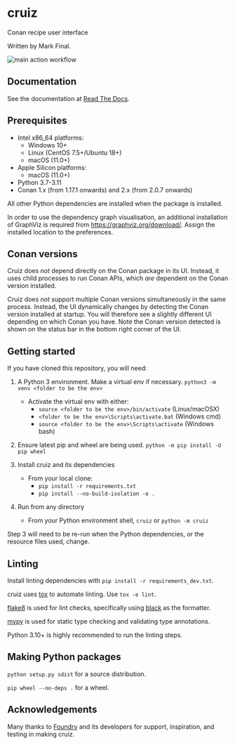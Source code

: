 # cruiz

Conan recipe user interface

Written by Mark Final.

![main action workflow](https://github.com/markfinal/cruiz/actions/workflows/main.yml/badge.svg)


## Documentation
See the documentation at [Read The Docs](https://cruiz.readthedocs.io/).

## Prerequisites

- Intel x86_64 platforms:
  - Windows 10+
  - Linux (CentOS 7.5+/Ubuntu 18+)
  - macOS (11.0+)
- Apple Silicon platforms:
  - macOS (11.0+)
- Python 3.7-3.11
- Conan 1.x (from 1.17.1 onwards) and 2.x (from 2.0.7 onwards)

All other Python dependencies are installed when the package is installed.

In order to use the dependency graph visualisation, an additional installation of GraphViz is required from https://graphviz.org/download/. Assign the installed location to the preferences.

## Conan versions
Cruiz does _not_ depend directly on the Conan package in its UI. Instead, it uses child processes to run Conan APIs, which _are_ dependent on the Conan version installed.

Cruiz does _not_ support multiple Conan versions simultaneously in the same process. Instead, the UI dynamically changes by detecting the Conan version installed at startup. You will therefore see a slightly different UI depending on which Conan you have. Note the Conan version detected is shown on the status bar in the bottom right corner of the UI.

## Getting started
If you have cloned this repository, you will need:

1. A Python 3 environment. Make a virtual env if necessary. `python3 -m venv <folder to be the env>`
    - Activate the virtual env with either:
        - `source <folder to be the env>/bin/activate` (Linux/macOSX)
        - `<folder to be the env>\Scripts\activate.bat` (Windows cmd)
        - `source <folder to be the env>\Scripts\activate` (Windows bash)

2. Ensure latest pip and wheel are being used. `python -m pip install -U pip wheel`

3. Install cruiz and its dependencies

    - From your local clone:
        - `pip install -r requirements.txt`
        - `pip install --no-build-isolation -e .`

4. Run from any directory

    - From your Python environment shell, `cruiz` or `python -m cruiz`

Step 3 will need to be re-run when the Python dependencies, or the resource files used, change.

## Linting
Install linting dependencies with `pip install -r requirements_dev.txt`.

cruiz uses [tox](https://tox.wiki/en/latest/) to automate linting. Use `tox -e lint`.

[flake8](https://flake8.pycqa.org/en/latest/) is used for lint checks, specifically using [black](https://black.readthedocs.io/en/stable/) as the formatter.

[mypy](https://mypy.readthedocs.io/en/stable/) is used for static type checking and validating type annotations.

Python 3.10+ is highly recommended to run the linting steps.

## Making Python packages
`python setup.py sdist` for a source distribution.

`pip wheel --no-deps .` for a wheel.

## Acknowledgements
Many thanks to [Foundry](https://www.foundry.com/) and its developers for support, inspiration, and testing in making cruiz.

